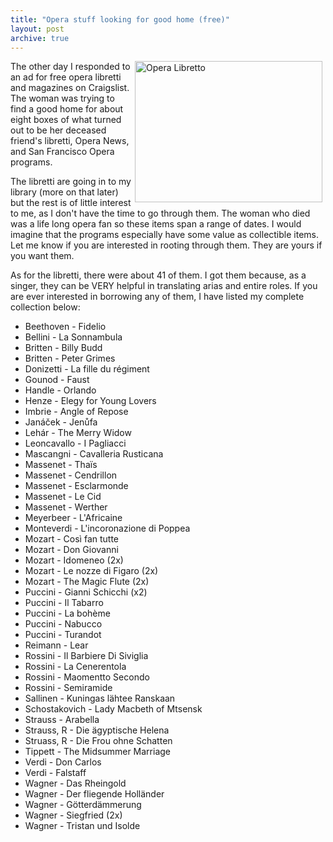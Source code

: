 ```yaml
---
title: "Opera stuff looking for good home (free)"
layout: post
archive: true
---
```


<img class="alignright" style="float: right; margin-left: 5px; margin-right: 5px;" src="http://www.tias.com/stores/yesterdaysjewels/pictures/t2-3002a.jpg" alt="Opera Libretto" width="300" height="226" />The other day I responded to an ad for free opera libretti and magazines on Craigslist. The woman was trying to find a good home for about eight boxes of what turned out to be her deceased friend's libretti, Opera News, and San Francisco Opera programs.

The libretti are going in to my library (more on that later) but the rest is of little interest to me, as I don't have the time to go through them. The woman who died was a life long opera fan so these items span a range of dates. I would imagine that the programs especially have some value as collectible items. Let me know if you are interested in rooting through them. They are yours if you want them.

As for the libretti, there were about 41 of them. I got them because, as a singer, they can be VERY helpful in translating arias and entire roles. If you are ever interested in borrowing any of them, I have listed my complete collection below:

* Beethoven - Fidelio
* Bellini - La Sonnambula
* Britten - Billy Budd
* Britten - Peter Grimes
* Donizetti - La fille du régiment
* Gounod - Faust
* Handle - Orlando
* Henze - Elegy for Young Lovers
* Imbrie - Angle of Repose
* Janáček - Jenůfa
* Lehár - The Merry Widow
* Leoncavallo - I Pagliacci
* Mascangni - Cavalleria Rusticana
* Massenet - Thaïs
* Massenet - Cendrillon
* Massenet - Esclarmonde
* Massenet - Le Cid
* Massenet - Werther
* Meyerbeer - L'Africaine
* Monteverdi - L'incoronazione di Poppea
* Mozart - Così fan tutte
* Mozart - Don Giovanni
* Mozart - Idomeneo (2x)
* Mozart - Le nozze di Figaro (2x)
* Mozart - The Magic Flute (2x)
* Puccini - Gianni Schicchi (x2)
* Puccini - Il Tabarro
* Puccini - La bohème
* Puccini - Nabucco
* Puccini - Turandot
* Reimann - Lear
* Rossini - Il Barbiere Di Siviglia
* Rossini - La Cenerentola
* Rossini - Maomentto Secondo
* Rossini - Semiramide
* Sallinen - Kuningas lähtee Ranskaan
* Schostakovich - Lady Macbeth of Mtsensk
* Strauss - Arabella
* Strauss, R - Die ägyptische Helena
* Struass, R - Die Frou ohne Schatten
* Tippett - The Midsummer Marriage
* Verdi - Don Carlos
* Verdi - Falstaff
* Wagner - Das Rheingold
* Wagner - Der fliegende Holländer
* Wagner - Götterdämmerung
* Wagner - Siegfried (2x)
* Wagner - Tristan und Isolde
